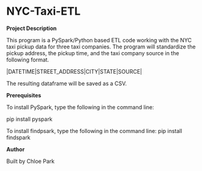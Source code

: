 # NYC-Taxi-ETL

**Project Description**

This program is a PySpark/Python based ETL code working with the NYC taxi pickup data for three taxi companies.
The program will standardize the pickup address, the pickup time, and the taxi company source in the following format.

|DATETIME|STREET_ADDRESS|CITY|STATE|SOURCE|

The resulting dataframe will be saved as a CSV.

**Prerequisites**

To install PySpark, type the following in the command line:
  
  pip install pyspark

To install findpsark, type the following in the command line:
  pip install findspark
  
**Author**

Built by Chloe Park
